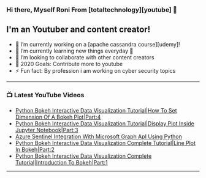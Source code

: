 ### Hi there, Myself Roni From [totaltechnology][youtube] 👋

## I'm an Youtuber and content creator!
- 🔭 I’m currently working on a [apache cassandra course][udemy]!
- 🌱 I’m currently learning new things everyday 🤣
- 👯 I’m looking to collaborate with other content creators
- 🥅 2020 Goals: Contribute more to youtube
- ⚡ Fun fact: By profession i am working on cyber security topics



---

### 📺 Latest YouTube Videos
<!-- YOUTUBE:START -->
- [Python Bokeh Interactive Data Visualization Tutorial|How To Set Dimension Of A Bokeh Plot|Part:4](https://www.youtube.com/watch?v=_i9I3XogE-Q)
- [Python Bokeh Interactive Data Visualization Tutorial|Display Plot Inside Jupyter Notebook|Part:3](https://www.youtube.com/watch?v=ISE3GQkicU0)
- [Azure Sentinel Integration With Microsoft Graph ApI Using Python](https://www.youtube.com/watch?v=quE4dHF467M)
- [Python Bokeh Interactive Data Visualization Complete Tutorial|Line Plot In Bokeh|Part:2](https://www.youtube.com/watch?v=2j8mTJQjNWw)
- [Python Bokeh Interactive Data Visualization Complete Tutorial|Introduction To Bokeh|Part:1](https://www.youtube.com/watch?v=2lz85JGo3a8)
<!-- YOUTUBE:END -->

---


